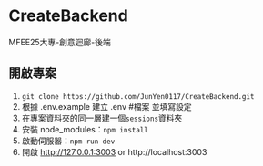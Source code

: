 # CreateBackend
MFEE25大專-創意迴廊-後端

## 開啟專案
1. `git clone https://github.com/JunYen0117/CreateBackend.git`
2. 根據 .env.example 建立 .env #檔案 並填寫設定
3. 在專案資料夾的同一層建一個`sessions`資料夾
4. 安裝 node_modules：`npm install`
5. 啟動伺服器：`npm run dev`
6. 開啟 http://127.0.0.1:3003 or http://localhost:3003